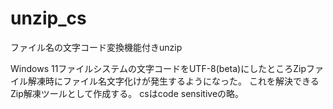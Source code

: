 # unzip_cs
ファイル名の文字コード変換機能付きunzip

Windows 11ファイルシステムの文字コードをUTF-8(beta)にしたところZipファイル解凍時にファイル名文字化けが発生するようになった。
これを解決できるZip解凍ツールとして作成する。
csはcode sensitiveの略。